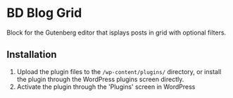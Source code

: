 # BD Blog Grid

Block for the Gutenberg editor that isplays posts in grid with optional filters.

## Installation

1. Upload the plugin files to the `/wp-content/plugins/` directory, or install the plugin through the WordPress plugins screen directly.
1. Activate the plugin through the 'Plugins' screen in WordPress

